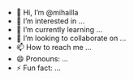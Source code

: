 - 👋 Hi, I’m @mihailla
- 👀 I’m interested in ...
- 🌱 I’m currently learning ...
- 💞️ I’m looking to collaborate on ...
- 📫 How to reach me ...
- 😄 Pronouns: ...
- ⚡ Fun fact: ...

<!---
mihailla/mihailla is a ✨ special ✨ repository because its `README.md` (this file) appears on your GitHub profile.
You can click the Preview link to take a look at your changes.
--->
